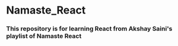 # Namaste_React

### This repository is for learning React from Akshay Saini's playlist of Namaste React
